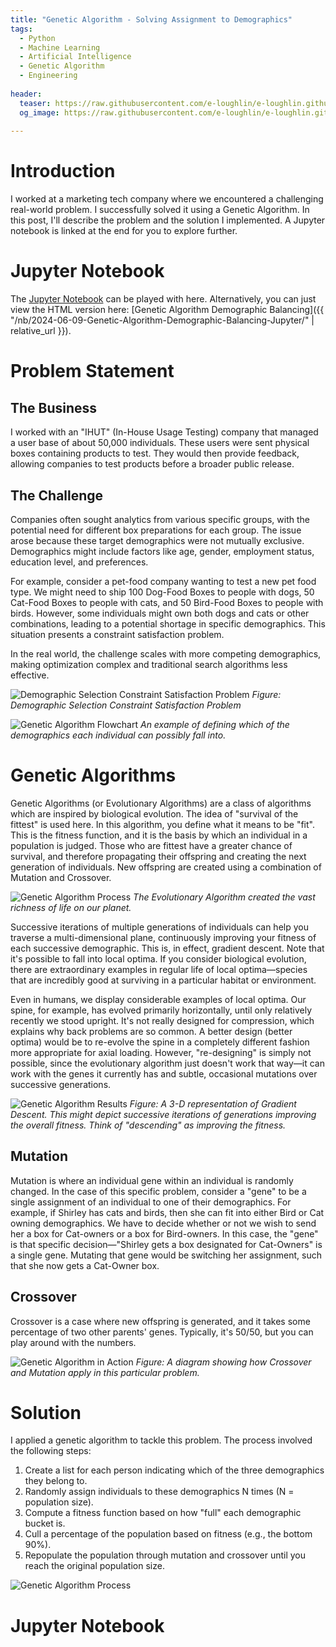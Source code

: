 ```yaml
---
title: "Genetic Algorithm - Solving Assignment to Demographics"
tags:
  - Python
  - Machine Learning
  - Artificial Intelligence
  - Genetic Algorithm
  - Engineering
  
header:
  teaser: https://raw.githubusercontent.com/e-loughlin/e-loughlin.github.io/main/assets/images/genetic-algo/gen4.png
  og_image: https://raw.githubusercontent.com/e-loughlin/e-loughlin.github.io/main/assets/images/genetic-algo/gen4.png
 
---
```


# Introduction

I worked at a marketing tech company where we encountered a challenging real-world problem. I successfully solved it using a Genetic Algorithm. In this post, I'll describe the problem and the solution I implemented. A Jupyter notebook is linked at the end for you to explore further.

# Jupyter Notebook

The [Jupyter Notebook](https://e-loughlin.github.io/notebooks/) can be played with here. 
Alternatively, you can just view the HTML version here: [Genetic Algorithm Demographic Balancing]({{ "/nb/2024-06-09-Genetic-Algorithm-Demographic-Balancing-Jupyter/" | relative_url }}).

# Problem Statement

## The Business

I worked with an "IHUT" (In-House Usage Testing) company that managed a user base of about 50,000 individuals. These users were sent physical boxes containing products to test. They would then provide feedback, allowing companies to test products before a broader public release.

## The Challenge

Companies often sought analytics from various specific groups, with the potential need for different box preparations for each group. The issue arose because these target demographics were not mutually exclusive. Demographics might include factors like age, gender, employment status, education level, and preferences.

For example, consider a pet-food company wanting to test a new pet food type. We might need to ship 100 Dog-Food Boxes to people with dogs, 50 Cat-Food Boxes to people with cats, and 50 Bird-Food Boxes to people with birds. However, some individuals might own both dogs and cats or other combinations, leading to a potential shortage in specific demographics. This situation presents a constraint satisfaction problem.

In the real world, the challenge scales with more competing demographics, making optimization complex and traditional search algorithms less effective.

![Demographic Selection Constraint Satisfaction Problem](https://raw.githubusercontent.com/e-loughlin/e-loughlin.github.io/main/assets/images/genetic-algo/gen1.png)
*Figure: Demographic Selection Constraint Satisfaction Problem*

![Genetic Algorithm Flowchart](https://raw.githubusercontent.com/e-loughlin/e-loughlin.github.io/main/assets/images/genetic-algo/gen2.png)
*An example of defining which of the demographics each individual can possibly fall into.*

# Genetic Algorithms

Genetic Algorithms (or Evolutionary Algorithms) are a class of algorithms which are inspired by biological evolution. The idea of "survival of the fittest" is used here. In this algorithm, you define what it means to be "fit". This is the fitness function, and it is the basis by which an individual in a population is judged. Those who are fittest have a greater chance of survival, and therefore propagating their offspring and creating the next generation of individuals. New offspring are created using a combination of Mutation and Crossover.

![Genetic Algorithm Process](https://raw.githubusercontent.com/e-loughlin/e-loughlin.github.io/main/assets/images/genetic-algo/gen5.png)
*The Evolutionary Algorithm created the vast richness of life on our planet.*

Successive iterations of multiple generations of individuals can help you traverse a multi-dimensional plane, continuously improving your fitness of each successive demographic. This is, in effect, gradient descent. Note that it's possible to fall into local optima. If you consider biological evolution, there are extraordinary examples in regular life of local optima—species that are incredibly good at surviving in a particular habitat or environment.

Even in humans, we display considerable examples of local optima. Our spine, for example, has evolved primarily horizontally, until only relatively recently we stood upright. It's not really designed for compression, which explains why back problems are so common. A better design (better optima) would be to re-evolve the spine in a completely different fashion more appropriate for axial loading. However, "re-designing" is simply not possible, since the evolutionary algorithm just doesn't work that way—it can work with the genes it currently has and subtle, occasional mutations over successive generations.

![Genetic Algorithm Results](https://raw.githubusercontent.com/e-loughlin/e-loughlin.github.io/main/assets/images/genetic-algo/gen4.png)
*Figure: A 3-D representation of Gradient Descent. This might depict successive iterations of generations improving the overall fitness. Think of "descending" as improving the fitness.*

## Mutation

Mutation is where an individual gene within an individual is randomly changed. In the case of this specific problem, consider a "gene" to be a single assignment of an individual to one of their demographics. For example, if Shirley has cats and birds, then she can fit into either Bird or Cat owning demographics. We have to decide whether or not we wish to send her a box for Cat-owners or a box for Bird-owners. In this case, the "gene" is that specific decision—"Shirley gets a box designated for Cat-Owners" is a single gene. Mutating that gene would be switching her assignment, such that she now gets a Cat-Owner box.

## Crossover

Crossover is a case where new offspring is generated, and it takes some percentage of two other parents' genes. Typically, it's 50/50, but you can play around with the numbers.

![Genetic Algorithm in Action](https://raw.githubusercontent.com/e-loughlin/e-loughlin.github.io/main/assets/images/genetic-algo/gen6.png)
*Figure: A diagram showing how Crossover and Mutation apply in this particular problem.*

# Solution

I applied a genetic algorithm to tackle this problem. The process involved the following steps:

1. Create a list for each person indicating which of the three demographics they belong to.
2. Randomly assign individuals to these demographics N times (N = population size).
3. Compute a fitness function based on how "full" each demographic bucket is.
4. Cull a percentage of the population based on fitness (e.g., the bottom 90%).
5. Repopulate the population through mutation and crossover until you reach the original population size.

![Genetic Algorithm Process](https://raw.githubusercontent.com/e-loughlin/e-loughlin.github.io/main/assets/images/genetic-algo/gen3.png)

# Jupyter Notebook



